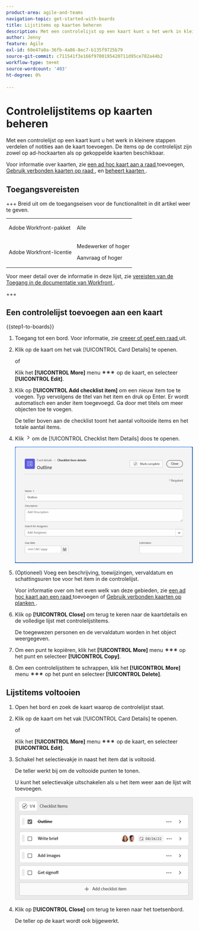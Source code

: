 ```yaml
---
product-area: agile-and-teams
navigation-topic: get-started-with-boards
title: Lijstitems op kaarten beheren
description: Met een controlelijst op een kaart kunt u het werk in kleinere stappen verdelen of notities aan de kaart toevoegen. De items op de controlelijst zijn zowel op ad-hockaarten als op gekoppelde kaarten beschikbaar.
author: Jenny
feature: Agile
exl-id: 60e47a0a-36fb-4a86-8ec7-b135f9725b79
source-git-commit: c711541f3e166f9700195420711d95ce782a44b2
workflow-type: tm+mt
source-wordcount: '403'
ht-degree: 0%

---
```


# Controlelijstitems op kaarten beheren

Met een controlelijst op een kaart kunt u het werk in kleinere stappen verdelen of notities aan de kaart toevoegen. De items op de controlelijst zijn zowel op ad-hockaarten als op gekoppelde kaarten beschikbaar.

Voor informatie over kaarten, zie [ een ad hoc kaart aan a raad ](/help/quicksilver/agile/get-started-with-boards/add-card-to-board.md) toevoegen, [ Gebruik verbonden kaarten op raad ](/help/quicksilver/agile/get-started-with-boards/connected-cards.md), en [ beheert kaarten ](/help/quicksilver/agile/get-started-with-boards/move-board-items.md).

## Toegangsvereisten

+++ Breid uit om de toegangseisen voor de functionaliteit in dit artikel weer te geven.

<table style="table-layout:auto"> 
 <col> 
 <col> 
 <tbody> 
  <tr> 
   <td role="rowheader">Adobe Workfront-pakket</td> 
   <td> <p>Alle</p> </td> 
  </tr> 
  <tr> 
   <td role="rowheader">Adobe Workfront-licentie</td> 
   <td> 
   <p>Medewerker of hoger</p> 
   <p>Aanvraag of hoger</p>
   </td> 
  </tr> 
 </tbody> 
</table>

Voor meer detail over de informatie in deze lijst, zie [ vereisten van de Toegang in de documentatie van Workfront ](/help/quicksilver/administration-and-setup/add-users/access-levels-and-object-permissions/access-level-requirements-in-documentation.md).

+++

## Een controlelijst toevoegen aan een kaart

{{step1-to-boards}}

1. Toegang tot een bord. Voor informatie, zie [ creeer of geef een raad ](../../agile/get-started-with-boards/create-edit-board.md) uit.
1. Klik op de kaart om het vak [!UICONTROL Card Details] te openen.

   of

   Klik het **[!UICONTROL More]** menu ![ Meer menu ](assets/more-icon-spectrum.png) op de kaart, en selecteer **[!UICONTROL Edit]**.

1. Klik op **[!UICONTROL Add checklist item]** om een nieuw item toe te voegen. Typ vervolgens de titel van het item en druk op Enter. Er wordt automatisch een ander item toegevoegd. Ga door met titels om meer objecten toe te voegen.

   De teller boven aan de checklist toont het aantal voltooide items en het totale aantal items.

1. Klik ![ pictogram van Details ](assets/checklist-chevron.png) om de [!UICONTROL Checklist Item Details] doos te openen.

   ![ de doos van de Details van het Punt van Checklist ](assets/checklist-item-details.png)

1. (Optioneel) Voeg een beschrijving, toewijzingen, vervaldatum en schattingsuren toe voor het item in de controlelijst.

   Voor informatie over om het even welk van deze gebieden, zie [ een ad hoc kaart aan een raad ](/help/quicksilver/agile/get-started-with-boards/add-card-to-board.md) toevoegen of [ Gebruik verbonden kaarten op planken ](/help/quicksilver/agile/get-started-with-boards/connected-cards.md).

1. Klik op **[!UICONTROL Close]** om terug te keren naar de kaartdetails en de volledige lijst met controlelijstitems.

   De toegewezen personen en de vervaldatum worden in het object weergegeven.

1. Om een punt te kopiëren, klik het **[!UICONTROL More]** menu ![ Meer menu ](assets/more-icon-spectrum.png) op het punt en selecteer **[!UICONTROL Copy]**.
1. Om een controlelijstitem te schrappen, klik het **[!UICONTROL More]** menu ![ Meer menu ](assets/more-icon-spectrum.png) op het punt en selecteer **[!UICONTROL Delete]**.

## Lijstitems voltooien

1. Open het bord en zoek de kaart waarop de controlelijst staat.
1. Klik op de kaart om het vak [!UICONTROL Card Details] te openen.

   of

   Klik het **[!UICONTROL More]** menu ![ Meer menu ](assets/more-icon-spectrum.png) op de kaart, en selecteer **[!UICONTROL Edit]**.

1. Schakel het selectievakje in naast het item dat is voltooid.

   De teller werkt bij om de voltooide punten te tonen.

   U kunt het selectievakje uitschakelen als u het item weer aan de lijst wilt toevoegen.

   ![ Voltooid controlelijstitem ](assets/checklist-items-with-chevron.png)

1. Klik op **[!UICONTROL Close]** om terug te keren naar het toetsenbord.

   De teller op de kaart wordt ook bijgewerkt.
